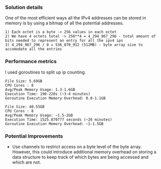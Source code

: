 ### Solution details
One of the most efficient ways all the IPv4 addresses can be stored in memory is by using a bitmap of all the potential addresses.
```
1) Each octet is a byte -> 256 values in each octet
2) We have 4 octets total -> 256**4 = 4_294_967_296 - total amount of bits needed to represent an entry for all the ipv4 ips
3) 4_294_967_296 / 8 = 536_870_912 (512MB) - byte array size to accomodate all the entries 
```

### Performance metrics
I used goroutines to split up ip counting.

```
File Size: 5.69GB
CPU Cores : 8
Avg/Peak Memory Usage: 1.3-1.6GB
Execution Time: 190-220s (~3-4 minutes)
Goroutine Execution Memory Overhead: 0.8-1.1GB
```

```
File Size: 40.55GB
CPU Cores : 8
Avg/Peak Memory Usage: ~1.5-2GB
Execution Time: 1525.870777 seconds (~26 minutes)
Goroutine Execution Memory Overhead: ~1-1.5GB
```

### Potential Improvements
* Use channels to restrict access on a byte level of the byte array. 
However, this could introduce additional memory overhead on storing a 
data structure to keep track of which bytes are being accessed and 
which are not.
